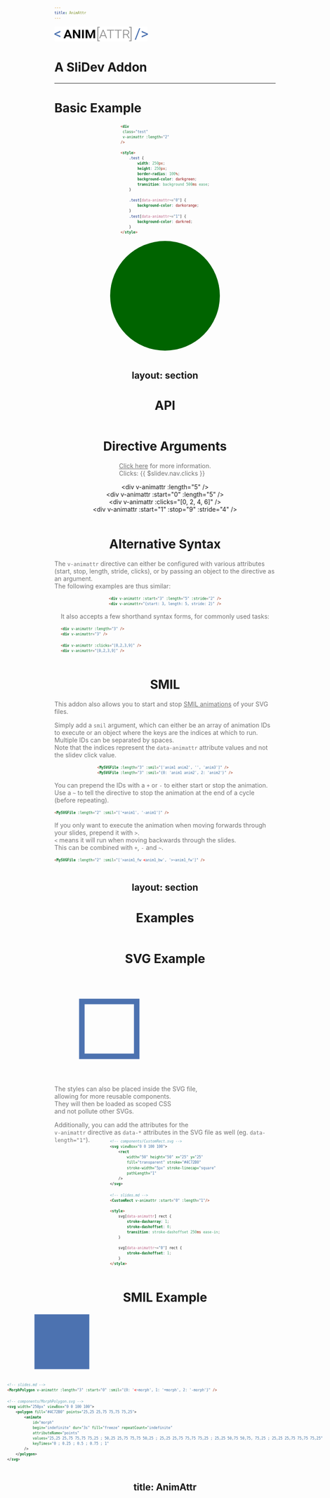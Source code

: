 ```yaml
---
title: AnimAttr
---
```


<div class="w-full h-full flex flex-col justify-center items-center">

<img src="/logo-1.svg?url" class="mb-8" />

# A SliDev Addon

<div class="w-full flex flex-row justify-center gap-8 mt-12 text-6xl">
    <a href="https://github.com/0phoff/slidev-addon-animattr" target="_blank"><mdi-github /></a>
    <a href="https://www.npmjs.com/package/slidev-addon-animattr" target="_blank"><carbon-logo-npm /></a>
</div>
</div>

<style>
    h1 {
        @apply !text-4xl uppercase font-light;
    }

    a {
        border: none !important;
        transition: 100ms ease transform;
    }

    a:focus-visible, a:hover, a:active {
        transform: scale(1.2);
    }
</style>

---

# Basic Example

<div class="grid grid-cols-2 place-items-center w-full">

```html
<div
 class="test"
 v-animattr :length="2"
/>

<style>
    .test {
        width: 250px;
        height: 250px;
        border-radius: 100%;
        background-color: darkgreen;
        transition: background 500ms ease;
    }

    .test[data-animattr~="0"] {
        background-color: darkorange;
    }
    .test[data-animattr~="1"] {
        background-color: darkred;
    }
</style>
```

<div class="test" v-animattr="2" />
</div>

<style>
    .place-items-center {
        place-items: center
    }
    
    .test {
        width: 250px;
        height: 250px;
        border-radius: 100%;
        background-color: darkgreen;
        transition: background 500ms ease;
    }

    .test[data-animattr~="0"] {
        background-color: darkorange;
    }
    .test[data-animattr~="1"] {
        background-color: darkred;
    }
</style>

---
layout: section
---

# API

------

# Directive Arguments
[Click here](https://github.com/0phoff/slidev-addon-animattr#v-animattr-directive) for more information.  
Clicks: {{ $slidev.nav.clicks }}

<div v-animattr="5">&lt;div v-animattr :length="5" /&gt;</div>

<div v-animattr="5" :start="0">&lt;div v-animattr :start="0" :length="5" /&gt;</div>

<div v-animattr="[0, 2, 4, 6]">&lt;div v-animattr :clicks="[0, 2, 4, 6]" /&gt;</div>

<div v-animattr="{start: 1, stop: 9, stride: 4}">&lt;div v-animattr :start="1" :stop="9" :stride="4" /&gt;</div>

<style>
    div[data-animattr] {
        margin: 2.5rem 0;
    }

    div[data-animattr]::after {
        content: "‣ " attr(data-animattr);
        display: block;
        padding-top: 5px;
        opacity: 0.4;
    }
</style>

---

# Alternative Syntax

The `v-animattr` directive can either be configured with various attributes (start, stop, length, stride, clicks),
or by passing an object to the directive as an argument.  
The following examples are thus similar:

```html
<div v-animattr :start="3" :length="5" :stride="2" />
<div v-animattr="{start: 3, length: 5, stride: 2}" />
```

<v-click>

It also accepts a few shorthand syntax forms, for commonly used tasks:

```html
<div v-animattr :length="3" />
<div v-animattr="3" />
```

```html
<div v-animattr :clicks="[0,2,3,9]" />
<div v-animattr="[0,2,3,9]" />
```

</v-click>

<style>
    .slidev-layout h1 + p {
        opacity: 1;
    }

    p {
        margin-top: 2.5rem !important;

    }
</style>

---

# SMIL
This addon also allows you to start and stop [SMIL animations](https://css-tricks.com/guide-svg-animations-smil) of your SVG files.  

Simply add a `smil` argument, which can either be an array of animation IDs to execute or an object where the keys are the indices at which to run.
Multiple IDs can be separated by spaces.  
Note that the indices represent the `data-animattr` attribute values and not the slidev click value.

```html
<MySVGFile :length="3" :smil="['anim1 anim2', '', 'anim3']" />
<MySVGFile :length="3" :smil="{0: 'anim1 anim2', 2: 'anim2'}" />
```

<v-click>

You can prepend the IDs with a `+` or `-` to either start or stop the animation.  
Use a `~` to tell the directive to stop the animation at the end of a cycle (before repeating).

```html
<MySVGFile :length="2" :smil="['+anim1', '-anim1']" />
```

</v-click>
<v-click>

If you only want to execute the animation when moving forwards through your slides, prepend it with `>`.  
`<` means it will run when moving backwards through the slides.  
This can be combined with `+`, `-` and `~`.

```html
<MySVGFile :length="2" :smil="['>anim1_fw <anim1_bw', '>~anim1_fw']" />
```

</v-click>

<style>
    .slidev-layout h1 + p {
        opacity: 1;
    }
</style>


---
layout: section
---

# Examples

---

# SVG Example

<div class="grid grid-cols-2 place-items-center w-full">

<div class="flex flex-col justify-around text-center items-center">

<!-- SVG is used inline here so we do not need a separate file, but it can be placed in components. -->
<svg width="250px" viewBox="0 0 100 100" v-animattr="1" :start="0">
    <rect width="50" height="50" x="25" y="25" fill="transparent" stroke="#4C72B0" stroke-width="5px" stroke-linecap="square" pathLength="1" />
</svg>

The styles can also be placed inside the SVG file,  
allowing for more reusable components.  
They will then be loaded as scoped CSS  
and not pollute other SVGs.

Additionally, you can add the attributes for the  
`v-animattr` directive as `data-*` attributes in the SVG file as well (eg. `data-length="1"`).
</div>

<div style="margin-top: -25px">

```svg
<!-- components/CustomRect.svg -->
<svg viewBox="0 0 100 100">
    <rect
        width="50" height="50" x="25" y="25"
        fill="transparent" stroke="#4C72B0"
        stroke-width="5px" stroke-linecap="square"
        pathLength="1"
    />
</svg>
```

```html
<!-- slides.md -->
<CustomRect v-animattr :start="0" :length="1"/>

<style>
    svg[data-animattr] rect {
        stroke-dasharray: 1;
        stroke-dashoffset: 0;
        transition: stroke-dashoffset 250ms ease-in;
    }

    svg[data-animattr~="0"] rect {
        stroke-dashoffset: 1;
    }
</style>
```

</div>
</div>

<style>
    .place-items-center {
        place-items: center
    }

    p {
        opacity: 0.6;
        margin-top: 0 !important;
    }
    

    svg[data-animattr] rect {
        stroke-dasharray: 1;
        stroke-dashoffset: 1;
        transition: stroke-dashoffset 250ms ease-in 200ms;
    }

    svg[data-animattr~="0"] rect {
        stroke-dashoffset: 0;
    }
</style>

---

# SMIL Example

<div class="flex flex-col w-full moveup">

<!-- SVG is used inline here so we do not need a separate file, but it can be placed in components. -->
<svg width="250px" viewBox="0 0 100 80" v-animattr="3" :start="0" :smil="{0: '<~morph', 1: '+morph', 2: '-morph'}">
    <polygon fill="#4C72B0" points="25,25 25,75 75,75 75,25">
        <animate
            id="morph"
            begin="indefinite" dur="3s" fill="freeze" repeatCount="indefinite"
            attributeName="points"
            values="25,25 25,75 75,75 75,25 ; 50,25 25,75 75,75 50,25 ; 25,25 25,75 75,75 75,25 ; 25,25 50,75 50,75, 75,25 ; 25,25 25,75 75,75 75,25"
            keyTimes="0 ; 0.25 ; 0.5 ; 0.75 ; 1"
            calcMode="spline"
            keySplines="0.5 0 0.5 1 ; 0.5 0 0.5 1 ; 0.5 0 0.5 1 ; 0.5 0 0.5 1"
        />
    </polygon>
</svg>

```html
<!-- slides.md -->
<MorphPolygon v-animattr :length="3" :start="0" :smil="{0: '<~morph', 1: '+morph', 2: '-morph'}" />
```

<div class="svgcode col-span-2">

```svg
<!-- components/MorphPolygon.svg -->
<svg width="250px" viewBox="0 0 100 100">
    <polygon fill="#4C72B0" points="25,25 25,75 75,75 75,25">
        <animate
            id="morph"
            begin="indefinite" dur="3s" fill="freeze" repeatCount="indefinite"
            attributeName="points"
            values="25,25 25,75 75,75 75,25 ; 50,25 25,75 75,75 50,25 ; 25,25 25,75 75,75 75,25 ; 25,25 50,75 50,75, 75,25 ; 25,25 25,75 75,75 75,25"
            keyTimes="0 ; 0.25 ; 0.5 ; 0.75 ; 1"
        />
    </polygon>
</svg>
```

</div>
</div>

<style>
    .moveup {
        margin-top: -60px;
    }

    svg {
        place-self: center
    }

    pre {
        @apply text-xs;
        font-size: 0.59rem !important;
    }
</style>


---
title: AnimAttr
---

<div class="w-full h-full flex flex-col justify-center items-center">

<logo-2 />

<div class="w-full flex flex-row justify-center gap-8 mt-12 text-6xl">
    <a href="https://github.com/0phoff/slidev-addon-animattr" target="_blank"><mdi-github /></a>
    <a href="https://www.npmjs.com/package/slidev-addon-animattr" target="_blank"><carbon-logo-npm /></a>
</div>
</div>

<style>
    h1 {
        @apply !text-4xl uppercase font-light;
    }

    a {
        border: none !important;
        transition: 100ms ease transform;
    }

    a:focus-visible, a:hover, a:active {
        transform: scale(1.2);
    }
</style>

